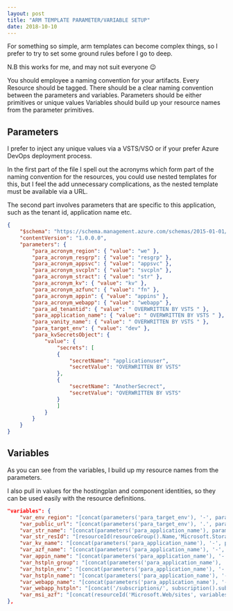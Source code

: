 ```yaml
---
layout: post
title: "ARM TEMPLATE PARAMETER/VARIABLE SETUP"
date: 2018-10-10
---
```


For something so simple, arm templates can become complex things, so I prefer to try to set some ground rules before I go to deep.

N.B this works for me, and may not suit everyone 😉

You should employee a naming convention for your artifacts.
Every Resource should be tagged.
There should be a clear naming convention between the parameters and variables.
Parameters should be either primitives or unique values
Variables should build up your resource names from the parameter primitives.
## Parameters
I prefer to inject any unique values via a VSTS/VSO or if your prefer Azure DevOps deployment process.

In the first part of the file I spell out the acronyms which form part of the naming convention for the resources, you could use nested templates for this, but I feel the add unnecessary complications, as the nested template must be available via a URL.

The second part involves parameters that are specific to this application, such as the tenant id, application name etc.

```Json
{
    "$schema": "https://schema.management.azure.com/schemas/2015-01-01/deploymentParameters.json#",
    "contentVersion": "1.0.0.0",
    "parameters": {
        "para_acronym_region": { "value": "we" },
        "para_acronym_resgrp": { "value": "resgrp" },
        "para_acronym_appsvc": { "value": "appsvc" },
        "para_acronym_svcpln": { "value": "svcpln" },
        "para_acronym_stract": { "value": "str" },
        "para_acronym_kv": { "value": "kv" },
        "para_acronym_azfunc": { "value": "fn" },
        "para_acronym_appin": { "value": "appins" },
        "para_acronym_webapp": { "value": "webapp" },
        "para_ad_tenantid": { "value": " OVERWRITTEN BY VSTS " },
        "para_application_name": { "value": " OVERWRITTEN BY VSTS " },
        "para_vanity_name": { "value": " OVERWRITTEN BY VSTS " },
        "para_target_env": { "value": "dev" },
        "para_kvSecretsObject": {
            "value": {
                "secrets": [
                {
                    "secretName": "applicationuser",
                    "secretValue": "OVERWRITTEN BY VSTS"
                },
                {
                    "secretName": "AnotherSecrect",
                    "secretValue": "OVERWRITTEN BY VSTS"
                }
                ]
            }
        }
    }
}
```
## Variables
As you can see from the variables, I build up my resource names from the parameters.

I also pull in values for the hostingplan and component identities, so they can be used easily with the resource definitions.

```Json
"variables": {
    "var_env_region": "[concat(parameters('para_target_env'), '-', parameters('para_acronym_region'))]",
    "var_public_url": "[concat(parameters('para_target_env'), '.', parameters('para_application_name'), '.', parameters('para_vanity_name'))]",
    "var_str_name": "[concat(parameters('para_application_name'), parameters('para_acronym_stract'), parameters('para_target_env'), parameters('para_acronym_region'))]",
    "var_str_resId": "[resourceId(resourceGroup().Name,'Microsoft.Storage/storageAccounts', variables('var_str_name'))]",
    "var_kv_name": "[concat(parameters('para_application_name'), '-', parameters('para_acronym_kv'), '-', variables('var_env_region'))]",
    "var_azf_name": "[concat(parameters('para_application_name'), '-', parameters('para_acronym_azfunc'),'-', variables('var_env_region'))]",
    "var_appin_name": "[concat(parameters('para_application_name'), '-', parameters('para_acronym_appin'),'-', variables('var_env_region'))]",
    "var_hstpln_group": "[concat(parameters('para_application_name'), '-', parameters('para_acronym_resgrp'), '-', variables('var_env_region'))]",
    "var_hstpln_env": "[concat(parameters('para_application_name'), '-', parameters('para_acronym_appsvc'), '-', variables('var_env_region'))]",
    "var_hstpln_name": "[concat(parameters('para_application_name'), '-', parameters('para_acronym_svcpln'), '-', variables('var_env_region'))]",
    "var_webapp_name": "[concat(parameters('para_application_name'), '-' ,parameters('para_acronym_webapp'),'-', variables('var_env_region'))]",
    "var_webapp_hstpln": "[concat('/subscriptions/', subscription().subscriptionId, '/resourceGroups/', variables('var_hstpln_group'), '/providers/Microsoft.Web/serverfarms/', variables('var_hstpln_name'))]",
    "var_msi_azf": "[concat(resourceId('Microsoft.Web/sites', variables('var_azf_name')),'/providers/Microsoft.ManagedIdentity/Identities/default')]"
},
```
